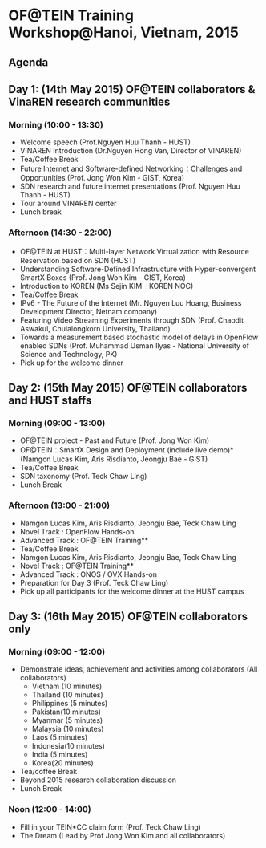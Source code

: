 # OF@TEIN Training Workshop@Hanoi, Vietnam, 2015

## Agenda
## Day 1: (14th May 2015) OF@TEIN collaborators & VinaREN research communities
### Morning (10:00 - 13:30)
  -   Welcome speech (Prof.Nguyen Huu Thanh - HUST)
  -   VINAREN Introduction (Dr.Nguyen Hong Van, Director of VINAREN)
  -   Tea/Coffee Break
  -   Future Internet and Software-defined Networking：Challenges and Opportunities (Prof. Jong Won Kim - GIST, Korea)
  -   SDN research and future internet presentations (Prof. Nguyen Huu Thanh - HUST)
  -   Tour around VINAREN center
  -   Lunch break

### Afternoon (14:30 - 22:00)
  -   OF@TEIN at HUST：Multi-layer Network Virtualization with Resource Reservation based on SDN (HUST)
  -   Understanding Software-Defined Infrastructure with Hyper-convergent SmartX Boxes (Prof. Jong Won Kim - GIST, Korea)
  -   Introduction to KOREN (Ms Sejin KIM - KOREN NOC)
  -   Tea/Coffee Break
  -   IPv6 - The Future of the Internet (Mr. Nguyen Luu Hoang, Business Development Director, Netnam company)
  -   Featuring Video Streaming Experiments through SDN (Prof. Chaodit Aswakul, Chulalongkorn University, Thailand)
  -   Towards a measurement based stochastic model of delays in OpenFlow enabled SDNs (Prof. Muhammad Usman Ilyas - National University of Science and Technology, PK)
  -   Pick up for the welcome dinner

## Day 2: (15th May 2015) OF@TEIN collaborators and HUST staffs
### Morning (09:00 - 13:00)
  -   OF@TEIN project - Past and Future (Prof. Jong Won Kim)
  -   OF@TEIN：SmartX Design and Deployment (include live demo)* (Namgon Lucas Kim, Aris Risdianto, Jeongju Bae - GIST)
  -   Tea/Coffee Break
  -   SDN taxonomy (Prof. Teck Chaw Ling)
  -   Lunch Break
### Afternoon (13:00 - 21:00)
  -   Namgon Lucas Kim, Aris Risdianto, Jeongju Bae, Teck Chaw Ling
  -   Novel Track : OpenFlow Hands-on
  -   Advanced Track : OF@TEIN Training**
  -   Tea/Coffee Break
  -   Namgon Lucas Kim, Aris Risdianto, Jeongju Bae, Teck Chaw Ling
  -   Novel Track : OF@TEIN Training**
  -   Advanced Track : ONOS / OVX Hands-on
  -   Preparation for Day 3 (Prof. Teck Chaw Ling)
  -   Pick up all participants for the welcome dinner at the HUST campus

## Day 3: (16th May 2015) OF@TEIN collaborators only
### Morning (09:00 - 12:00)
  -   Demonstrate ideas, achievement and activities among collaborators (All collaborators)
      -   Vietnam (10 minutes)
      -   Thailand (10 minutes)
      -  Philippines (5 minutes)
      -  Pakistan(10 minutes)
      -  Myanmar (5 minutes)
      -  Malaysia (10 minutes)
      -  Laos (5 minutes)
      -  Indonesia(10 minutes)
      -  India (5 minutes)
      -  Korea(20 minutes)
  -   Tea/coffee Break
  -   Beyond 2015 research collaboration discussion
  -   Lunch Break

### Noon (12:00 - 14:00)
  -   Fill in your TEIN*CC claim form (Prof. Teck Chaw Ling)
  -   The Dream (Lead by Prof Jong Won Kim and all collaborators)


